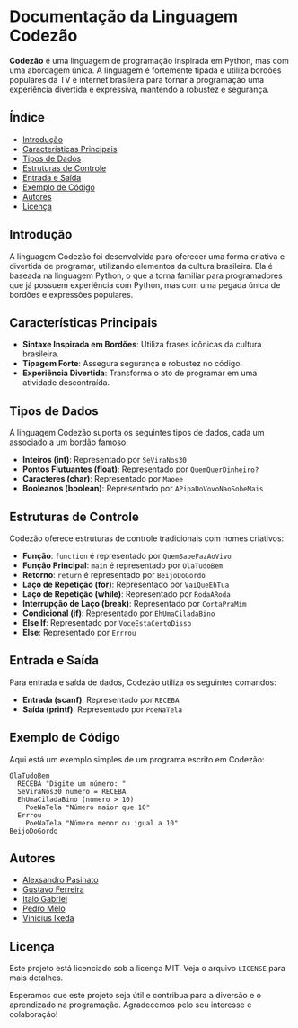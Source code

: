 # Documentação da Linguagem Codezão

**Codezão** é uma linguagem de programação inspirada em Python, mas com uma abordagem única. A linguagem é fortemente tipada e utiliza bordões populares da TV e internet brasileira para tornar a programação uma experiência divertida e expressiva, mantendo a robustez e segurança.

## Índice

- [Introdução](#introdução)
- [Características Principais](#características-principais)
- [Tipos de Dados](#tipos-de-dados)
- [Estruturas de Controle](#estruturas-de-controle)
- [Entrada e Saída](#entrada-e-saída)
- [Exemplo de Código](#exemplo-de-código)
- [Autores](#autores)
- [Licença](#licença)

## Introdução

A linguagem Codezão foi desenvolvida para oferecer uma forma criativa e divertida de programar, utilizando elementos da cultura brasileira. Ela é baseada na linguagem Python, o que a torna familiar para programadores que já possuem experiência com Python, mas com uma pegada única de bordões e expressões populares.

## Características Principais

- **Sintaxe Inspirada em Bordões**: Utiliza frases icônicas da cultura brasileira.
- **Tipagem Forte**: Assegura segurança e robustez no código.
- **Experiência Divertida**: Transforma o ato de programar em uma atividade descontraída.

## Tipos de Dados

A linguagem Codezão suporta os seguintes tipos de dados, cada um associado a um bordão famoso:

- **Inteiros (int)**: Representado por `SeViraNos30`
- **Pontos Flutuantes (float)**: Representado por `QuemQuerDinheiro?`
- **Caracteres (char)**: Representado por `Maoee`
- **Booleanos (boolean)**: Representado por `APipaDoVovoNaoSobeMais`

## Estruturas de Controle

Codezão oferece estruturas de controle tradicionais com nomes criativos:

- **Função**: `function` é representado por `QuemSabeFazAoVivo`
- **Função Principal**: `main` é representado por `OlaTudoBem`
- **Retorno**: `return` é representado por `BeijoDoGordo`
- **Laço de Repetição (for)**: Representado por `VaiQueEhTua`
- **Laço de Repetição (while)**: Representado por `RodaARoda`
- **Interrupção de Laço (break)**: Representado por `CortaPraMim`
- **Condicional (if)**: Representado por `EhUmaCiladaBino`
- **Else If**: Representado por `VoceEstaCertoDisso`
- **Else**: Representado por `Errrou`

## Entrada e Saída

Para entrada e saída de dados, Codezão utiliza os seguintes comandos:

- **Entrada (scanf)**: Representado por `RECEBA`
- **Saída (printf)**: Representado por `PoeNaTela`

## Exemplo de Código

Aqui está um exemplo simples de um programa escrito em Codezão:

```codezao
OlaTudoBem 
  RECEBA "Digite um número: "
  SeViraNos30 numero = RECEBA
  EhUmaCiladaBino (numero > 10)
    PoeNaTela "Número maior que 10"
  Errrou
    PoeNaTela "Número menor ou igual a 10"
BeijoDoGordo
```

## Autores

- [Alexsandro Pasinato](https://github.com/Alekk123)
- [Gustavo Ferreira](https://github.com/GustavoMCF)
- [Italo Gabriel](https://github.com/italogabrielcs)
- [Pedro Melo](https://github.com/PedroHenriqueMM)
- [Vinicius Ikeda](https://github.com/ViniciusIkeda)

## Licença

Este projeto está licenciado sob a licença MIT. Veja o arquivo `LICENSE` para mais detalhes.

Esperamos que este projeto seja útil e contribua para a diversão e o aprendizado na programação. Agradecemos pelo seu interesse e colaboração!
